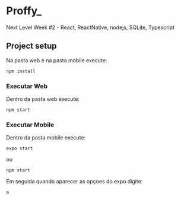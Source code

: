 # Proffy_
Next Level Week #2 - React, ReactNative, nodejs, SQLite, Typescript

## Project setup
Na pasta web e na pasta mobile execute:
```
npm install
```
### Executar Web
Dentro da pasta web execute:

```
npm start
```


### Executar Mobile
Dentro da pasta mobile execute:

```
expo start
```
ou 
```
npm start
```
Em seguida quando aparecer as opçoes do expo digite:

```
a
```
